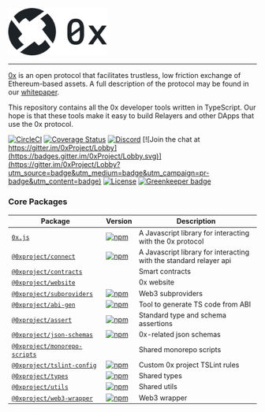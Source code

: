 <img src="https://github.com/0xProject/branding/blob/master/0x_Black_CMYK.png" width="200px" >

---

[0x][website-url] is an open protocol that facilitates trustless, low friction exchange of Ethereum-based assets. A full description of the protocol may be found in our [whitepaper][whitepaper-url].

This repository contains all the 0x developer tools written in TypeScript. Our hope is that these tools make it easy to build Relayers and other DApps that use the 0x protocol.

[website-url]: https://0xproject.com/
[whitepaper-url]: https://0xproject.com/pdfs/0x_white_paper.pdf

[![CircleCI](https://circleci.com/gh/0xProject/0x.js.svg?style=svg&circle-token=61bf7cd8c9b4e11b132089dfcffdd1be277d1e0c)](https://circleci.com/gh/0xProject/0x.js)
[![Coverage Status](https://coveralls.io/repos/github/0xProject/0x.js/badge.svg?branch=master&t=fp0cXD)](https://coveralls.io/github/0xProject/0x.js?branch=master)
[![Discord](https://img.shields.io/badge/chat-rocket.chat-yellow.svg?style=flat
)](https://chat.0xproject.com)
[![Join the chat at https://gitter.im/0xProject/Lobby](https://badges.gitter.im/0xProject/Lobby.svg)](https://gitter.im/0xProject/Lobby?utm_source=badge&utm_medium=badge&utm_campaign=pr-badge&utm_content=badge)
[![License](https://img.shields.io/badge/License-Apache%202.0-blue.svg)](https://opensource.org/licenses/Apache-2.0)
[![Greenkeeper badge](https://badges.greenkeeper.io/0xProject/0x.js.svg?token=7c22e5c72acf39d3ead8d29c5d9bb38f9096df3e643024dcedd53ab732847be1&ts=1496426342666)](https://greenkeeper.io/)

### Core Packages

| Package | Version | Description |
|--------|-------|------------|
| [`0x.js`](/packages/0x.js) | [![npm](https://img.shields.io/npm/v/0x.js.svg?maxAge=2592000)](https://www.npmjs.com/package/0x.js) | A Javascript library for interacting with the 0x protocol |
| [`@0xproject/connect`](/packages/connect) | [![npm](https://img.shields.io/npm/v/@0xproject/connect.svg?maxAge=2592000)](https://www.npmjs.com/package/@0xproject/connect) | A Javascript library for interacting with the standard relayer api |
| [`@0xproject/contracts`](/packages/contracts) | | Smart contracts |
| [`@0xproject/website`](/packages/website) | | 0x website |
| [`@0xproject/subproviders`](/packages/subproviders) | [![npm](https://img.shields.io/npm/v/@0xproject/subproviders.svg?maxAge=2592000)](https://www.npmjs.com/package/@0xproject/subproviders) | Web3 subproviders |
| [`@0xproject/abi-gen`](/packages/abi-gen) | [![npm](https://img.shields.io/npm/v/@0xproject/abi-gen.svg?maxAge=2592000)](https://www.npmjs.com/package/@0xproject/abi-gen) | Tool to generate TS code from ABI |
| [`@0xproject/assert`](/packages/assert) | [![npm](https://img.shields.io/npm/v/@0xproject/assert.svg?maxAge=2592000)](https://www.npmjs.com/package/@0xproject/assert) | Standard type and schema assertions |
| [`@0xproject/json-schemas`](/packages/json-schemas) | [![npm](https://img.shields.io/npm/v/@0xproject/json-schemas.svg?maxAge=2592000)](https://www.npmjs.com/package/@0xproject/json-schemas) | 0x-related json schemas |
| [`@0xproject/monorepo-scripts`](/packages/monorepo-scripts) | | Shared monorepo scripts |
| [`@0xproject/tslint-config`](/packages/tslint-config) | [![npm](https://img.shields.io/npm/v/@0xproject/tslint-config.svg?maxAge=2592000)](https://www.npmjs.com/package/@0xproject/tslint-config) | Custom 0x project TSLint rules |
| [`@0xproject/types`](/packages/types) | [![npm](https://img.shields.io/npm/v/@0xproject/types.svg?maxAge=2592000)](https://www.npmjs.com/package/@0xproject/types) | Shared types |
| [`@0xproject/utils`](/packages/utils) | [![npm](https://img.shields.io/npm/v/@0xproject/utils.svg?maxAge=2592000)](https://www.npmjs.com/package/@0xproject/utils) | Shared utils |
| [`@0xproject/web3-wrapper`](/packages/web3-wrapper) | [![npm](https://img.shields.io/npm/v/@0xproject/web3-wrapper.svg?maxAge=2592000)](https://www.npmjs.com/package/@0xproject/web3-wrapper) | Web3 wrapper |
